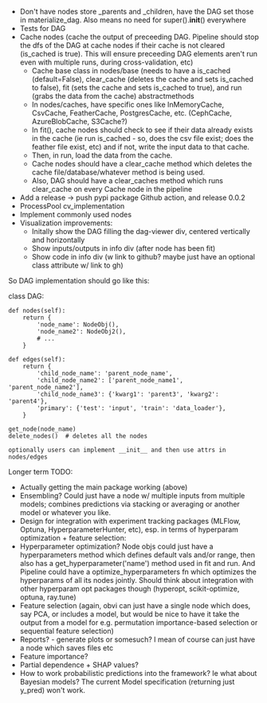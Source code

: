 - Don't have nodes store _parents and _children, have the DAG set those in materialize_dag.  Also means no need for super().__init__() everywhere
- Tests for DAG
- Cache nodes (cache the output of preceeding DAG. Pipeline should stop the dfs of the DAG at cache nodes if their cache is not cleared (is_cached is true).  This will ensure preceeding DAG elements aren't run even with multiple runs, during cross-validation, etc)
    * Cache base class in nodes/base (needs to have a is_cached (default=False), clear_cache (deletes the cache and sets is_cached to false), fit (sets the cache and sets is_cached to true), and run (grabs the data from the cache) abstractmethods
    * In nodes/caches, have specific ones like InMemoryCache, CsvCache, FeatherCache, PostgresCache, etc. (CephCache, AzureBlobCache, S3Cache?)
    * In fit(), cache nodes should check to see if their data already exists in the cache (ie run is_cached - so, does the csv file exist; does the feather file exist, etc) and if not, write the input data to that cache.
    * Then, in run, load the data from the cache.
    * Cache nodes should have a clear_cache method which deletes the cache file/database/whatever method is being used.
    * Also, DAG should have a clear_caches method which runs clear_cache on every Cache node in the pipeline
- Add a release -> push pypi package Github action, and release 0.0.2
- ProcessPool cv_implementation
- Implement commonly used nodes
- Visualization improvements:
    * Initally show the DAG filling the dag-viewer div, centered vertically and horizontally
    * Show inputs/outputs in info div (after node has been fit)
    * Show code in info div (w link to github? maybe just have an optional class attribute w/ link to gh)


So DAG implementation should go like this:

class DAG:

    def nodes(self):
        return {
            'node_name': NodeObj(),
            'node_name2': NodeObj2(),
            # ...
        }

    def edges(self):
        return {
            'child_node_name': 'parent_node_name',
            'child_node_name2': ['parent_node_name1', 'parent_node_name2'],
            'child_node_name3': {'kwarg1': 'parent3', 'kwarg2': 'parent4'},
            'primary': {'test': 'input', 'train': 'data_loader'},
        }

    get_node(node_name)
    delete_nodes()  # deletes all the nodes

    optionally users can implement __init__ and then use attrs in nodes/edges


Longer term TODO:

* Actually getting the main package working (above)
* Ensembling? Could just have a node w/ multiple inputs from multiple models; combines predictions via stacking or averaging or another model or whatever you like.
* Design for integration with experiment tracking packages (MLFlow, Optuna, HyperparameterHunter, etc), esp. in terms of hyperparam optimization + feature selection:
* Hyperparameter optimization?  Node objs could just have a hyperparameters method which defines default vals and/or range, then also has a get_hyperparameter('name') method used in fit and run.  And Pipeline could have a optimize_hyperparameters fn which optimizes the hyperparams of all its nodes jointly.  Should think about integration with other hyperparam opt packages though (hyperopt, scikit-optimize, optuna, ray.tune)
* Feature selection (again, obvi can just have a single node which does, say PCA, or includes a model, but would be nice to have it take the output from a model for e.g. permutation importance-based selection or sequential feature selection)
* Reports? - generate plots or somesuch? I mean of course can just have a node which saves files etc
* Feature importance?
* Partial dependence + SHAP values?
* How to work probabilistic predictions into the framework?  Ie what about Bayesian models?  The current Model specification (returning just y_pred) won't work.
